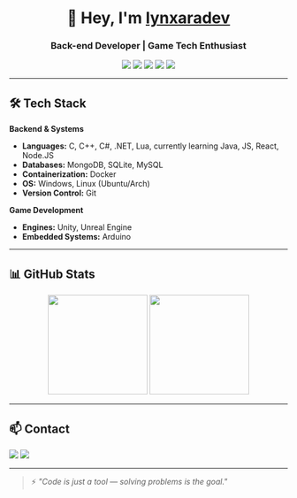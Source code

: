 <!-- Profile Header -->
<h1 align="center">👋 Hey, I'm <a href="https://github.com/lynxaradev">lynxaradev</a></h1>
<h3 align="center">Back-end Developer | Game Tech Enthusiast</h3>

<p align="center">
  <img src="https://img.shields.io/badge/C-00599C?style=for-the-badge&logo=c&logoColor=white"/>
  <img src="https://img.shields.io/badge/C++-00599C?style=for-the-badge&logo=cplusplus&logoColor=white"/>
  <img src="https://img.shields.io/badge/C%23-239120?style=for-the-badge&logo=csharp&logoColor=white"/>
  <img src="https://img.shields.io/badge/.NET-512BD4?style=for-the-badge&logo=dotnet&logoColor=white"/>
  <img src="https://img.shields.io/badge/Linux-FCC624?style=for-the-badge&logo=linux&logoColor=black"/>
</p>

---

## 🛠️ Tech Stack
**Backend & Systems**
- **Languages:** C, C++, C#, .NET, Lua, currently learning Java, JS, React, Node.JS
- **Databases:** MongoDB, SQLite, MySQL  
- **Containerization:** Docker  
- **OS:** Windows, Linux (Ubuntu/Arch)  
- **Version Control:** Git

**Game Development**
- **Engines:** Unity, Unreal Engine  
- **Embedded Systems:** Arduino

---

## 📊 GitHub Stats
<p align="center">
  <img height="180" src="https://github-readme-stats.vercel.app/api?username=lynxaradev&show_icons=true&theme=tokyonight&hide_border=true"/>
  <img height="180" src="https://github-readme-stats.vercel.app/api/top-langs/?username=lynxaradev&layout=compact&theme=tokyonight&hide_border=true"/>
</p>

---

## 📫 Contact
<p>
  <a href="mailto:lynxaradev@gmail.com"><img src="https://img.shields.io/badge/Email-0078D4?style=for-the-badge&logo=gmail&logoColor=white"></a>
  <a href="https://www.linkedin.com/in/lynxaradev/"><img src="https://img.shields.io/badge/LinkedIn-0078D4?style=for-the-badge&logo=linkedin&logoColor=white"></a>
</p>

---

> ⚡ *"Code is just a tool — solving problems is the goal."*

